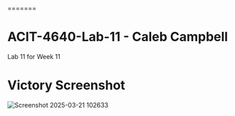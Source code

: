 =======
# ACIT-4640-Lab-11 - Caleb Campbell
Lab 11 for Week 11
# Victory Screenshot
![Screenshot 2025-03-21 102633](https://github.com/user-attachments/assets/21f09d2e-9323-4c04-bc2f-d0806b90b411)
